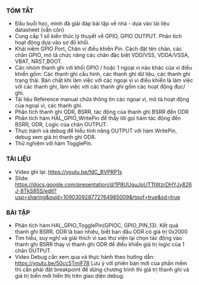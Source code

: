 ### TÓM TẮT
- Đầu buổi học, mình đã giải đáp bài tập về nhà - dựa vào tài liệu datasheet (vẫn còn)
- Cung cấp 1 số kiến thức lý thuyết về GPIO, GPIO OUTPUT. Phân tích hoạt động dựa vào sơ đồ khối.
- Khái niệm GPIO Port, Chân vi điều khiển Pin. Cách đặt tên chân, các chân GPIO, mô tả chức năng các chân đặc biệt VDD/VSS, VDDA/VSSA, VBAT, NRST,BOOT.
- Các nhóm thanh ghi với khối GPIO / hoặc 1 ngoại vi nào khác của vi điều khiển gồm: Các thanh ghi cấu hình, các thanh ghi dữ liệu, các thanh ghi trạng thái. Bản chất khi làm việc với các ngoại vi vi điều khiển là làm việc với các thanh ghi, làm việc với các thanh ghi gồm các hoạt động đọc/ ghi.
- Tài liệu Reference manual chứa thông tin các ngoại vi, mô tả hoạt động của ngoại vi, các thanh ghi.
- Phân tích thanh ghi ODR, BSRR, tác động của thanh ghi BSRR đến ODR
- Phân tích hàm HAL_GPIO_WritePin để thấy lời gọi hàm tác động đến BSRR, ODR, Logic của chân OUTPUT.
- Thực hành và debug để hiểu tính năng OUTPUT với hàm WritePin, debug xem giá trị thanh ghi ODR.
- Thử nghiệm với hàm TogglePin.
### TÀI LIỆU
- Video ghi lại: https://youtu.be/fdC_BVPRP1s
- Slide: https://docs.google.com/presentation/d/1P8UUquJpUTTtWzrDHYJy826J-8TkS85S/edit?usp=sharing&ouid=109030928772764985009&rtpof=true&sd=true
### BÀI TẬP
- Phân tích hàm HAL_GPIO_TogglePin(GPIOC, GPIO_PIN_13). Kết quả thanh ghi BSRR, ODR là bao nhiêu, biết ban đầu ODR có giá trị 0x2000
- Tìm hiểu, suy nghĩ và giải thích vì sao thư viện lại chọn tác động vào thanh ghi BSRR thay vì thanh ghi ODR để điều khiển giá trị logic của 1 chân OUTPUT.
- Video Debug cần xem qua và thực hành theo hướng dẫn: https://youtu.be/50cc5TmiF78
Lưu ý với phiên bản mới của phần mềm thì cần phải đặt breakpoint để dừng chương trình thì giá trị thanh ghi và giá trị biến mới hiển thị trên giao diện debug.
